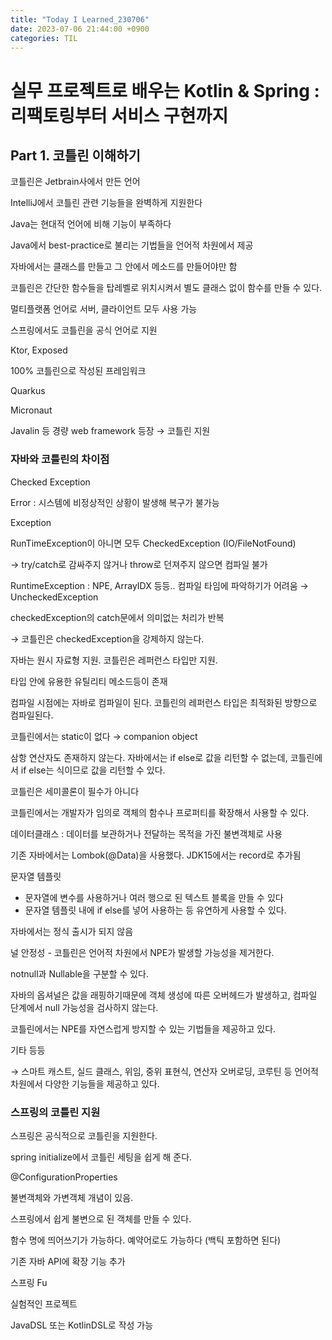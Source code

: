 ```yaml
---
title: "Today I Learned_230706"
date: 2023-07-06 21:44:00 +0900
categories: TIL
---
```


# 실무 프로젝트로 배우는 Kotlin & Spring : 리팩토링부터 서비스 구현까지

## Part 1. 코틀린 이해하기

코틀린은 Jetbrain사에서 만든 언어

IntelliJ에서 코틀린 관련 기능들을 완벽하게 지원한다

Java는 현대적 언어에 비해 기능이 부족하다

Java에서 best-practice로 불리는 기법들을 언어적 차원에서 제공

자바에서는 클래스를 만들고 그 안에서 메소드를 만들어야만 함

코틀린은 간단한 함수들을 탑레벨로 위치시켜서 별도 클래스 없이 함수를 만들 수 있다.

멀티플랫폼 언어로 서버, 클라이언트 모두 사용 가능

스프링에서도 코틀린을 공식 언어로 지원

Ktor, Exposed

100% 코틀린으로 작성된 프레임워크

Quarkus

Micronaut

Javalin 등 경량 web framework 등장 → 코틀린 지원

### 자바와 코틀린의 차이점

Checked Exception

Error : 시스템에 비정상적인 상황이 발생해 복구가 불가능

Exception 

RunTimeException이 아니면 모두 CheckedException (IO/FileNotFound)

→ try/catch로 감싸주지 않거나 throw로 던져주지 않으면 컴파일 불가

RuntimeException : NPE, ArrayIDX 등등.. 컴파일 타임에 파악하기가 어려움 → UncheckedException

checkedException의 catch문에서 의미없는 처리가 반복

→ 코틀린은 checkedException을 강제하지 않는다.

자바는 원시 자료형 지원. 코틀린은 레퍼런스 타입만 지원.

타입 안에 유용한 유틸리티 메소드등이 존재

컴파일 시점에는 자바로 컴파일이 된다. 코틀린의 레퍼런스 타입은 최적화된 방향으로 컴파일된다.

코틀린에서는 static이 없다 → companion object

삼항 연산자도 존재하지 않는다. 자바에서는 if else로 값을 리턴할 수 없는데, 코틀린에서 if else는 식이므로 값을 리턴할 수 있다.

코틀린은 세미콜론이 필수가 아니다

코틀린에서는 개발자가 임의로 객체의 함수나 프로퍼티를 확장해서 사용할 수 있다.

데이터클래스 : 데이터를 보관하거나 전달하는 목적을 가진 불변객체로 사용

기존 자바에서는 Lombok(@Data)을 사용했다. JDK15에서는 record로 추가됨

문자열 템플릿

- 문자열에 변수를 사용하거나 여러 행으로 된 텍스트 블록을 만들 수 있다
- 문자열 템플릿 내에 if else를 넣어 사용하는 등 유연하게 사용할 수 있다.

자바에서는 정식 출시가 되지 않음

널 안정성 - 코틀린은 언어적 차원에서 NPE가 발생할 가능성을 제거한다.

notnull과 Nullable을 구분할 수 있다.

자바의 옵셔널은 값을 래핑하기때문에 객체 생성에 따른 오버헤드가 발생하고, 컴파일 단계에서 null 가능성을 검사하지 않는다.

코틀린에서는 NPE를 자연스럽게 방지할 수 있는 기법들을 제공하고 있다.

기타 등등

→ 스마트 캐스트, 실드 클래스, 위임, 중위 표현식, 연산자 오버로딩, 코루틴 등 언어적 차원에서 다양한 기능들을 제공하고 있다.

### 스프링의 코틀린 지원

스프링은 공식적으로 코틀린을 지원한다.

spring initialize에서 코틀린 세팅을 쉽게 해 준다.

@ConfigurationProperties

불변객체와 가변객체 개념이 있음. 

스프링에서 쉽게 불변으로 된 객체를 만들 수 있다.

함수 명에 띄어쓰기가 가능하다. 예약어로도 가능하다 (백틱 포함하면 된다)

기존 자바 API에 확장 기능 추가

스프링 Fu

실험적인 프로젝트

JavaDSL 또는 KotlinDSL로 작성 가능